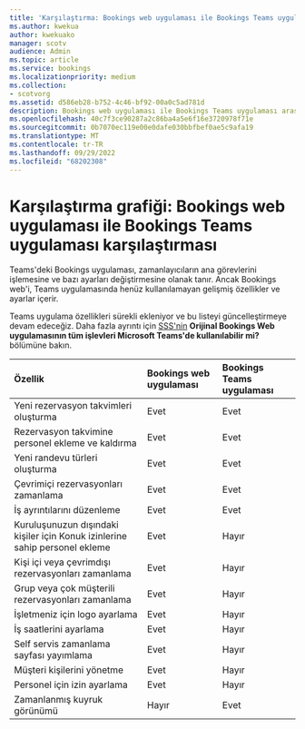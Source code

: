 ```yaml
---
title: 'Karşılaştırma: Bookings web uygulaması ile Bookings Teams uygulaması karşılaştırması'
ms.author: kwekua
author: kwekuako
manager: scotv
audience: Admin
ms.topic: article
ms.service: bookings
ms.localizationpriority: medium
ms.collection:
- scotvorg
ms.assetid: d586eb28-b752-4c46-bf92-00a0c5ad781d
description: Bookings web uygulaması ile Bookings Teams uygulaması arasındaki özellik farklarını gösteren bir karşılaştırma grafiği.
ms.openlocfilehash: 40c7f3ce90287a2c86ba4a5e6f16e3720978f71e
ms.sourcegitcommit: 0b7070ec119e00e0dafe030bbfbef0ae5c9afa19
ms.translationtype: MT
ms.contentlocale: tr-TR
ms.lasthandoff: 09/29/2022
ms.locfileid: "68202308"
---
```

# <a name="comparison-chart-bookings-web-app-vs-bookings-teams-app"></a>Karşılaştırma grafiği: Bookings web uygulaması ile Bookings Teams uygulaması karşılaştırması

Teams'deki Bookings uygulaması, zamanlayıcıların ana görevlerini işlemesine ve bazı ayarları değiştirmesine olanak tanır. Ancak Bookings web'i, Teams uygulamasında henüz kullanılamayan gelişmiş özellikler ve ayarlar içerir.

Teams uygulama özellikleri sürekli ekleniyor ve bu listeyi güncelleştirmeye devam edeceğiz. Daha fazla ayrıntı için [SSS'nin](bookings-faq.yml) **Orijinal Bookings Web uygulamasının tüm işlevleri Microsoft Teams'de kullanılabilir mi?** bölümüne bakın.

| Özellik | Bookings web uygulaması | Bookings Teams uygulaması |
|:---|:---|:---|
| Yeni rezervasyon takvimleri oluşturma | Evet | Evet |
| Rezervasyon takvimine personel ekleme ve kaldırma | Evet | Evet |
| Yeni randevu türleri oluşturma | Evet | Evet |
| Çevrimiçi rezervasyonları zamanlama | Evet | Evet |
| İş ayrıntılarını düzenleme | Evet | Evet |
| Kuruluşunuzun dışındaki kişiler için Konuk izinlerine sahip personel ekleme | Evet | Hayır |
| Kişi içi veya çevrimdışı rezervasyonları zamanlama | Evet | Hayır |
| Grup veya çok müşterili rezervasyonları zamanlama | Evet | Hayır |
| İşletmeniz için logo ayarlama | Evet | Hayır |
| İş saatlerini ayarlama | Evet | Hayır |
| Self servis zamanlama sayfası yayımlama | Evet | Hayır |
| Müşteri kişilerini yönetme | Evet | Hayır |
| Personel için izin ayarlama | Evet | Hayır |
| Zamanlanmış kuyruk görünümü | Hayır | Evet |
